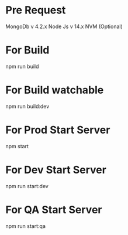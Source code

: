 # Pre Request
MongoDb v 4.2.x
Node Js v 14.x
NVM (Optional)

# For Build
npm run build

# For Build watchable
npm run build:dev

# For Prod Start Server
npm start

# For Dev Start Server
npm run start:dev

# For QA Start Server
npm run start:qa
